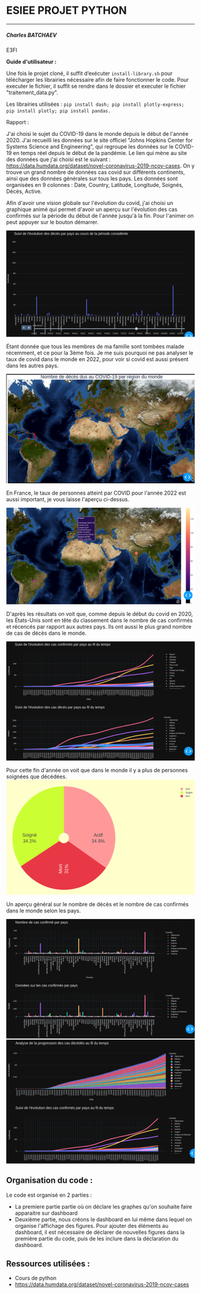 # ESIEE PROJET PYTHON

-----------------

##### Charles BATCHAEV
E3FI

**Guide d'utilisateur :**

Une fois le projet cloné, il suffit d’exécuter `install-library.sh` pour télécharger les librairies nécessaire afin
de faire fonctionner le code. Pour executer le fichier, il suffit se rendre dans le dossier et executer le fichier "traitement_data.py".

Les librairies utilisées : `pip install dash; pip install plotly-express; pip install plotly; pip install pandas.`

Rapport : 

J'ai choisi le sujet du COVID-19 dans le monde depuis le début de l'année 2020. J'ai recueilli les données sur le site officiel "Johns Hopkins Center for Systems Science and Engineering", qui regroupe les données sur le COVID-19 en temps réel depuis le début de la pandémie. Le lien qui mène au site des données que j'ai choisi est le suivant : https://data.humdata.org/dataset/novel-coronavirus-2019-ncov-cases. On y trouve un grand nombre de données cas covid sur différents continents, ainsi que des données générales sur tous les pays.
Les données sont organisées en 9 colonnes : Date, Country, Latitude, Longitude, Soignés, Décès, Active.

Afin d'avoir une vision globale sur l'évolution du covid, j'ai choisi un graphique animé qui permet d'avoir un aperçu sur l'évolution des cas confirmés sur la période du début de l'année jusqu'à la fin. Pour l'animer on peut appuyer sur le bouton démarrer.

![play](./ressources/play.png)

Étant donnée que tous les membres de ma famille sont tombées malade récemment, et ce pour la 3ème fois. Je me suis pourquoi ne pas analyser le taux de covid dans le monde en 2022, pour voir si covid est aussi présent dans les autres pays. 

![map_2](./ressources/map_2.png)

En France, le taux de personnes atteint par COVID pour l'année 2022 est aussi important, je vous laisse l'aperçu ci-dessus. 

![map_1](./ressources/map_1.png)

D'après les résultats on voit que, comme depuis le début du covid en 2020, les États-Unis sont en tête du classement dans le nombre de cas confirmés et récencés par rapport aux autres pays. Ils ont aussi le plus grand nombre de cas de décès dans le monde. 

![somme](./ressources/somme.png)


Pour cette fin d'année on voit que dans le monde il y a plus de personnes soignées que décédées. 
![fromage](./ressources/fromage.png)


Un aperçu général sur le nombre de décès et le nombre de cas confirmés dans le monde selon les pays.

![confirme_death](./ressources/confirme_death.png)
![analyse](./ressources/analyse.png)


## Organisation du code :

Le code est organisé en 2 parties  :

-  La premiere partie partie où on déclare les graphes qu'on souhaite faire apparaitre sur dashboard
-  Deuxième partie, nous créons le dashboard en lui même dans lequel on organise l'affichage des figures.
  Pour ajouter des éléments au dashboard, il est nécessaire de déclarer de nouvelles figures dans la première partie du code, puis de les inclure dans la déclaration du dashboard.

## Ressources utilisées :

- Cours de python  
-  https://data.humdata.org/dataset/novel-coronavirus-2019-ncov-cases
